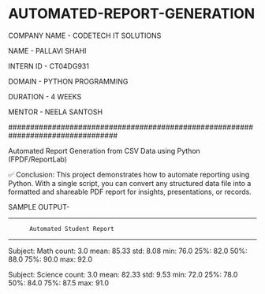 # AUTOMATED-REPORT-GENERATION

COMPANY NAME - CODETECH IT SOLUTIONS

NAME - PALLAVI SHAHI

INTERN ID - CT04DG931

DOMAIN - PYTHON PROGRAMMING

DURATION - 4  WEEKS

MENTOR - NEELA SANTOSH

#################################################################################

Automated Report Generation from CSV Data using Python (FPDF/ReportLab)

✅ Conclusion:
This project demonstrates how to automate reporting using Python. With a single script, you can convert any structured data file into a formatted and shareable PDF report for insights, presentations, or records.

SAMPLE OUTPUT-

-------------------------------
          Automated Student Report
-------------------------------

Subject: Math
count: 3.0
mean: 85.33
std: 8.08
min: 76.0
25%: 82.0
50%: 88.0
75%: 90.0
max: 92.0

Subject: Science
count: 3.0
mean: 82.33
std: 9.53
min: 72.0
25%: 78.0
50%: 84.0
75%: 87.5
max: 91.0
